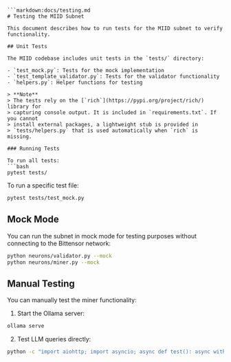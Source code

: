 ```

```markdown:docs/testing.md
# Testing the MIID Subnet

This document describes how to run tests for the MIID subnet to verify functionality.

## Unit Tests

The MIID codebase includes unit tests in the `tests/` directory:

- `test_mock.py`: Tests for the mock implementation
- `test_template_validator.py`: Tests for the validator functionality
- `helpers.py`: Helper functions for testing

> **Note**
> The tests rely on the [`rich`](https://pypi.org/project/rich/) library for
> capturing console output. It is included in `requirements.txt`. If you cannot
> install external packages, a lightweight stub is provided in
> `tests/helpers.py` that is used automatically when `rich` is missing.

### Running Tests

To run all tests:
```bash
pytest tests/
```

To run a specific test file:
```bash
pytest tests/test_mock.py
```

## Mock Mode

You can run the subnet in mock mode for testing purposes without connecting to the Bittensor network:

```bash
python neurons/validator.py --mock
python neurons/miner.py --mock
```

## Manual Testing

You can manually test the miner functionality:

1. Start the Ollama server:
```bash
ollama serve
```

2. Test LLM queries directly:
```bash
python -c "import aiohttp; import asyncio; async def test(): async with aiohttp.ClientSession() as session: async with session.post('https://llm.chutes.ai/v1/chat/completions', json={'model': 'gpt-3.5-turbo', 'messages': [{'role': 'user', 'content': 'Generate 5 spelling variations for the name John Smith'}]}, headers={'Authorization': 'Bearer YOUR_CHUTES_API_KEY'}) as r: print(await r.json()); asyncio.run(test())"
```